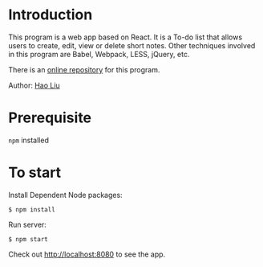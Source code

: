 Introduction
============

This program is a web app based on React. It is a To-do list that allows users to create, edit, view or delete short notes. Other techniques involved in this program are Babel, Webpack, LESS, jQuery, etc.

There is an [online repository](https://github.com/fuermosi777/to-do-list) for this program.

Author: [Hao Liu](http://liuhao.im)

Prerequisite
============

`npm` installed

To start
========

Install Dependent Node packages:

	$ npm install

Run server:

    $ npm start

Check out [http://localhost:8080](http://localhost:8080) to see the app.